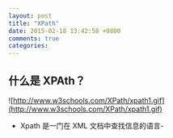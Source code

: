 ```yaml
---
layout: post
title: "XPath"
date: 2015-02-18 13:42:58 +0800
comments: true
categories: 
---
```

## 什么是 XPAth？  

![http://www.w3schools.com/XPath/xpath1.gif](http://www.w3schools.com/XPath/xpath1.gif)  

<!--mroe-->
* Xpath 是一门在 XML 文档中查找信息的语言-



